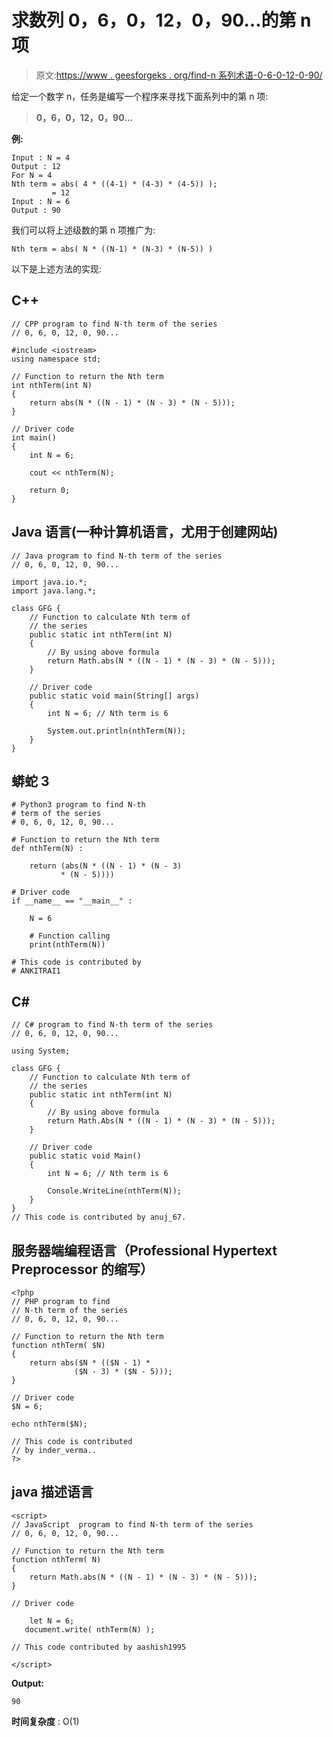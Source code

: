 # 求数列 0，6，0，12，0，90…的第 n 项

> 原文:[https://www . geesforgeks . org/find-n 系列术语-0-6-0-12-0-90/](https://www.geeksforgeeks.org/find-nth-term-of-the-series-0-6-0-12-0-90/)

给定一个数字 n，任务是编写一个程序来寻找下面系列中的第 n 项:

> **0，6，0，12，0，90…**

**例:**

```
Input : N = 4
Output : 12
For N = 4
Nth term = abs( 4 * ((4-1) * (4-3) * (4-5)) );
         = 12
Input : N = 6 
Output : 90
```

我们可以将上述级数的第 n 项推广为:

```
Nth term = abs( N * ((N-1) * (N-3) * (N-5)) )
```

以下是上述方法的实现:

## C++

```
// CPP program to find N-th term of the series
// 0, 6, 0, 12, 0, 90...

#include <iostream>
using namespace std;

// Function to return the Nth term
int nthTerm(int N)
{
    return abs(N * ((N - 1) * (N - 3) * (N - 5)));
}

// Driver code
int main()
{
    int N = 6;

    cout << nthTerm(N);

    return 0;
}
```

## Java 语言(一种计算机语言，尤用于创建网站)

```
// Java program to find N-th term of the series
// 0, 6, 0, 12, 0, 90...

import java.io.*;
import java.lang.*;

class GFG {
    // Function to calculate Nth term of
    // the series
    public static int nthTerm(int N)
    {
        // By using above formula
        return Math.abs(N * ((N - 1) * (N - 3) * (N - 5)));
    }

    // Driver code
    public static void main(String[] args)
    {
        int N = 6; // Nth term is 6

        System.out.println(nthTerm(N));
    }
}
```

## 蟒蛇 3

```
# Python3 program to find N-th
# term of the series
# 0, 6, 0, 12, 0, 90...

# Function to return the Nth term
def nthTerm(N) :

    return (abs(N * ((N - 1) * (N - 3)
           * (N - 5))))

# Driver code    
if __name__ == "__main__" :

    N = 6

    # Function calling
    print(nthTerm(N))

# This code is contributed by
# ANKITRAI1
```

## C#

```
// C# program to find N-th term of the series
// 0, 6, 0, 12, 0, 90...

using System;

class GFG {
    // Function to calculate Nth term of
    // the series
    public static int nthTerm(int N)
    {
        // By using above formula
        return Math.Abs(N * ((N - 1) * (N - 3) * (N - 5)));
    }

    // Driver code
    public static void Main()
    {
        int N = 6; // Nth term is 6

        Console.WriteLine(nthTerm(N));
    }
}
// This code is contributed by anuj_67.
```

## 服务器端编程语言（Professional Hypertext Preprocessor 的缩写）

```
<?php
// PHP program to find
// N-th term of the series
// 0, 6, 0, 12, 0, 90...

// Function to return the Nth term
function nthTerm( $N)
{
    return abs($N * (($N - 1) *
              ($N - 3) * ($N - 5)));
}

// Driver code
$N = 6;

echo nthTerm($N);

// This code is contributed
// by inder_verma..
?>
```

## java 描述语言

```
<script>
// JavaScript  program to find N-th term of the series
// 0, 6, 0, 12, 0, 90...

// Function to return the Nth term
function nthTerm( N)
{
    return Math.abs(N * ((N - 1) * (N - 3) * (N - 5)));
}

// Driver code

    let N = 6;
   document.write( nthTerm(N) );

// This code contributed by aashish1995

</script>
```

**Output:** 

```
90
```

**时间复杂度** : O(1)